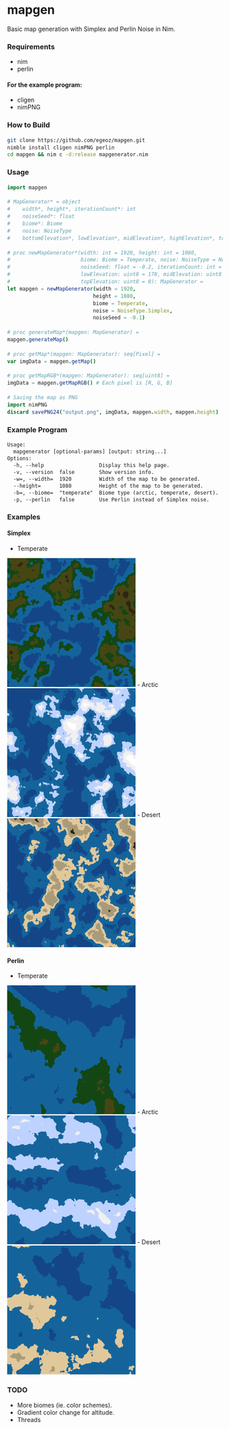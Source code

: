 # mapgen
Basic map generation with Simplex and Perlin Noise in Nim.

### Requirements
- nim
- perlin
#### For the example program:
- cligen
- nimPNG

### How to Build
```bash
git clone https://github.com/egeoz/mapgen.git
nimble install cligen nimPNG perlin
cd mapgen && nim c -d:release mapgenerator.nim

```

### Usage
```nim
import mapgen

# MapGenerator* = object
#    width*, height*, iterationCount*: int
#    noiseSeed*: float
#    biome*: Biome
#    noise: NoiseType
#    bottomElevation*, lowElevation*, midElevation*, highElevation*, topElevation*: uint8

# proc newMapGenerator*(width: int = 1920, height: int = 1080,
#                       biome: Biome = Temperate, noise: NoiseType = NoiseType.Simplex,
#                       noiseSeed: float = -0.2, iterationCount: int = 16, bottomElevation: uint8 = 185,
#                       lowElevation: uint8 = 170, midElevation: uint8 = 160, highElevation: uint8 = 145,
#                       topElevation: uint8 = 0): MapGenerator =
let mapgen = newMapGenerator(width = 1920,
                            height = 1080,
                            biome = Temperate,
                            noise = NoiseType.Simplex,
                            noiseSeed = -0.1)

# proc generateMap*(mapgen: MapGenerator) =
mapgen.generateMap()

# proc getMap*(mapgen: MapGenerator): seq[Pixel] =
var imgData = mapgen.getMap()

# proc getMapRGB*(mapgen: MapGenerator): seq[uint8] =
imgData = mapgen.getMapRGB() # Each pixel is [R, G, B]

# Saving the map as PNG
import nimPNG
discard savePNG24("output.png", imgData, mapgen.width, mapgen.height)

```
### Example Program
```
Usage:
  mapgenerator [optional-params] [output: string...]
Options:
  -h, --help                  Display this help page.
  -v, --version  false        Show version info.
  -w=, --width=  1920         Width of the map to be generated.
  --height=      1080         Height of the map to be generated.
  -b=, --biome=  "temperate"  Biome type (arctic, temperate, desert).
  -p, --perlin   false        Use Perlin instead of Simplex noise.
```
### Examples
#### Simplex
- Temperate
<img src="https://github.com/egeoz/mapgen/blob/main/examples/temperate_simplex.png?raw=true" width="300">
- Arctic
<img src="https://github.com/egeoz/mapgen/blob/main/examples/arctic_simplex.png?raw=true" width="300">
- Desert
<img src="https://github.com/egeoz/mapgen/blob/main/examples/desert_simplex.png?raw=true" width="300">

#### Perlin
- Temperate
<img src="https://github.com/egeoz/mapgen/blob/main/examples/temperate_perlin.png?raw=true" width="300">
- Arctic
<img src="https://github.com/egeoz/mapgen/blob/main/examples/arctic_perlin.png?raw=true" width="300">
- Desert
<img src="https://github.com/egeoz/mapgen/blob/main/examples/desert_perlin.png?raw=true" width="300">


### TODO
- More biomes (ie. color schemes).
- Gradient color change for altitude.
- Threads
